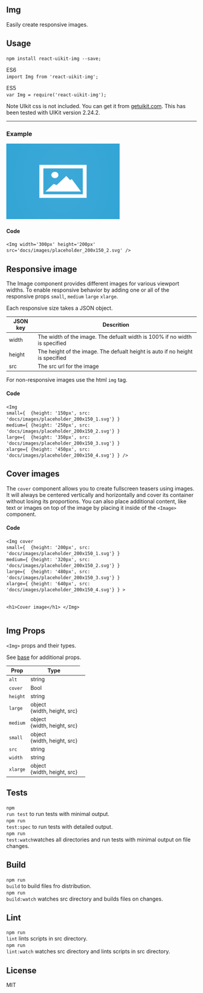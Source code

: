 <div><link rel="stylesheet" href="https://cdnjs.cloudflare.com/ajax/libs/uikit/2.24.2/css/uikit.almost-flat.min.css"/><section><h1>Img</h1><p class="uk-article-lead">Easily create responsive images.</p></section><section><h2>Usage</h2><p><code>npm install react-uikit-img --save;</code></p><p>ES6 <br/><code>import Img from &#x27;react-uikit-img&#x27;;</code><br/></p><p>ES5 <br/><code>var Img = require(&#x27;react-uikit-img&#x27;);</code></p><p><span class="uk-badge  uk-badge-danger">Note</span>  UIkit css is not included. You can get it from <a href="http://getuikit.com/">getuikit.com</a>. This has been tested with UIKit version 2.24.2.</p><hr class="uk-article-divider"/><h3 class="example">Example</h3><img width="300px" height="200px" src="docs/images/placeholder_200x150_2.svg" data-kitid="ciidkd3f30000cdmdyhnp49ac"/><h4 class="code">Code</h4><pre class="xml"><code class="xml">&lt;Img width=&#x27;300px&#x27; height=&#x27;200px&#x27; src=&#x27;docs/images/placeholder_200x150_2.svg&#x27; /&gt;
</code></pre></section><section><h2>Responsive image</h2><p>The Image component provides different images for various viewport widths. To enable responsive behavior by adding one or all of the responsive props <code>small</code>, <code>medium</code> <code>large</code> <code>xlarge</code>.</p><p>Each responsive size takes a JSON object.</p><table class="uk-table"><thead><tr><th class="uk-text-left">JSON key</th><th class="uk-text-left">Descrition</th></tr></thead><tbody><tr><td class="uk-text-left">width</td><td class="uk-text-left">The width of the image. The defualt width is 100% if no width is specified</td></tr><tr><td class="uk-text-left">height</td><td class="uk-text-left">The height of the image. The defualt height is auto if no height is specified</td></tr><tr><td class="uk-text-left">src</td><td class="uk-text-left">The src url for the image</td></tr></tbody></table><p>For non-responsive images use the html <code>img</code> tag.</p><h4 class="code">Code</h4><pre class="xml"><code class="xml">&lt;Img
small={  {height: &#x27;150px&#x27;, src: &#x27;docs/images/placeholder_200x150_1.svg&#x27;} }
medium={ {height: &#x27;250px&#x27;, src: &#x27;docs/images/placeholder_200x150_2.svg&#x27;} }
large={  {height: &#x27;350px&#x27;, src: &#x27;docs/images/placeholder_200x150_3.svg&#x27;} }
xlarge={ {height: &#x27;450px&#x27;, src: &#x27;docs/images/placeholder_200x150_4.svg&#x27;} } /&gt;
</code></pre></section><section><h1>Cover images</h1><p>The <code>cover</code> component allows you to create fullscreen teasers using images. It will always be centered vertically and horizontally and cover its container without losing its proportions. You can also place additional content, like text or images on top of the image by placing it inside of the <code>&lt;Image&gt;</code> component.</p><h4 class="code">Code</h4><pre class="xml"><code class="xml">&lt;Img cover
small={  {height: &#x27;200px&#x27;, src: &#x27;docs/images/placeholder_200x150_1.svg&#x27;} }
medium={ {height: &#x27;320px&#x27;, src: &#x27;docs/images/placeholder_200x150_2.svg&#x27;} }
large={  {height: &#x27;480px&#x27;, src: &#x27;docs/images/placeholder_200x150_3.svg&#x27;} }
xlarge={ {height: &#x27;640px&#x27;, src: &#x27;docs/images/placeholder_200x150_4.svg&#x27;} } &gt;

&lt;h1&gt;Cover image&lt;/h1&gt;
&lt;/Img&gt;
</code></pre></section><section><h2>Img Props</h2><p><code>&lt;Img&gt;</code> props and their types.</p><p>See <a href="https://github.com/otissv/react-uikit-base">base</a> for additional props.</p><table class="uk-table"><thead><tr><th class="uk-text-left">Prop</th><th class="uk-text-left">Type</th></tr></thead><tbody><tr><td class="uk-text-left"><code>alt</code></td><td class="uk-text-left">string</td></tr><tr><td class="uk-text-left"><code>cover</code></td><td colspan="2">Bool</td></tr><tr><td class="uk-text-left"><code>height</code></td><td class="uk-text-left">string</td></tr><tr><td class="uk-text-left"><code>large</code></td><td class="uk-text-left">object<br/>{width, height, src}</td><td class="uk-text-left"></td></tr><tr><td class="uk-text-left"><code>medium</code></td><td class="uk-text-left">object<br/>{width, height, src}</td></tr><tr><td class="uk-text-left"><code>small</code></td><td class="uk-text-left">object<br/>{width, height, src}</td></tr><tr><td class="uk-text-left"><code>src</code></td><td class="uk-text-left">string</td></tr><tr><td class="uk-text-left"><code>width</code></td><td class="uk-text-left">string</td></tr><tr><td class="uk-text-left"><code>xlarge</code></td><td class="uk-text-left">object<br/>{width, height, src}</td></tr></tbody></table></section><section><h2>Tests</h2><p><code>npm run test</code> to run tests with minimal output.<br/><code>npm run test:spec</code> to run tests with detailed output.<br/><code>npm run test:watch</code>watches all directories and run tests with minimal output on file changes.<br/></p></section><section><h2>Build</h2><p><code>npm run build</code> to build files fro distribution.<br/><code>npm run build:watch</code> watches src directory and builds files on changes.<br/></p></section><section><h2>Lint</h2><p><code>npm run lint</code> lints scripts in src directory.<br/><code>npm run lint:watch</code> watches src directory and lints scripts in src directory.<br/></p></section><section><h2>License</h2><p>MIT</p></section></div>